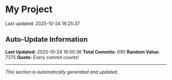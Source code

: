 # My Project


Last updated: 2025-10-24 16:25:37

























































































































































































































































































































































































































































































































































































































































































































































































































































































































































































































































































































## Auto-Update Information

**Last Updated:** 2025-10-24 16:50:36
**Total Commits:** 690
**Random Value:** 7375
**Quote:** _Every commit counts!_

---
_This section is automatically generated and updated._